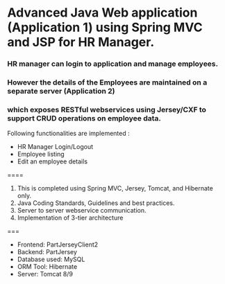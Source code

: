 # Advanced Java Web application (Application 1) using Spring MVC and JSP for HR Manager. 

### HR manager can login to application and manage employees. 
### However the details of the Employees are maintained on a separate server (Application 2) 
### which exposes RESTful webservices using Jersey/CXF to support CRUD operations on employee data.
 
Following functionalities are implemented :
* HR Manager Login/Logout
* Employee listing
* Edit an employee details

====

1. This is completed using Spring MVC, Jersey, Tomcat, and Hibernate only.
2. Java Coding Standards, Guidelines and best practices.
3. Server to server webservice communication.
4. Implementation of 3-tier architecture

===

* Frontend: PartJerseyClient2
* Backend: PartJersey
* Database used: MySQL
* ORM Tool: Hibernate
* Server: Tomcat 8/9


